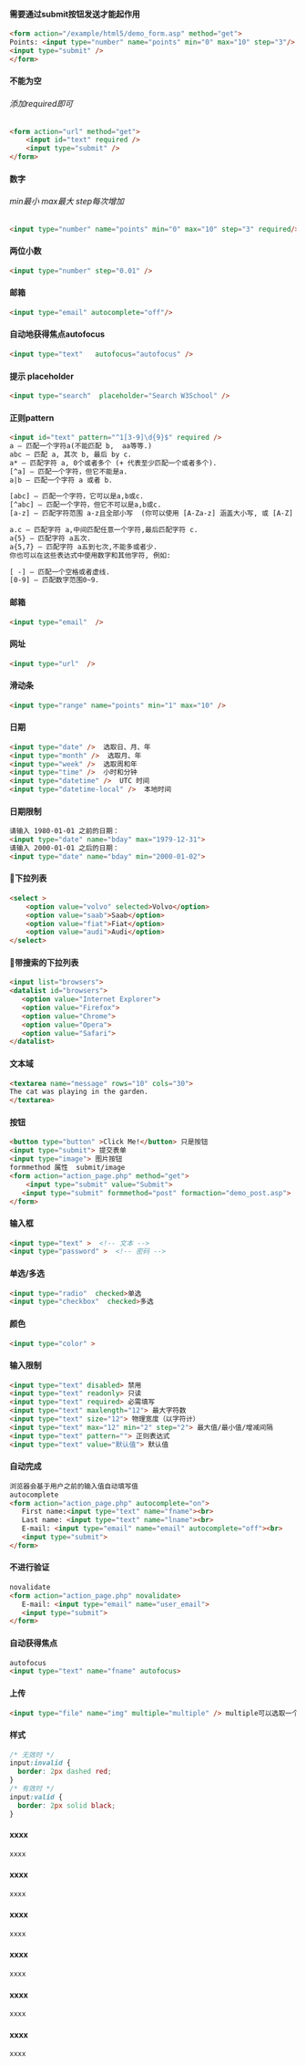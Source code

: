 #### 需要通过submit按钮发送才能起作用
```html
<form action="/example/html5/demo_form.asp" method="get">
Points: <input type="number" name="points" min="0" max="10" step="3"/>
<input type="submit" />
</form>
```


#### 不能为空
###### 添加required即可

```html
<form action="url" method="get">
    <input id="text" required />
    <input type="submit" />
</form>
```

#### 数字

###### min最小  max最大  step每次增加

```html
<input type="number" name="points" min="0" max="10" step="3" required/>
```
#### 两位小数
```html
<input type="number" step="0.01" />
```

#### 邮箱

```html
<input type="email" autocomplete="off"/>
```

#### 自动地获得焦点autofocus

```html
<input type="text"   autofocus="autofocus" />
```

#### 提示 placeholder

```html
<input type="search"  placeholder="Search W3School" />
```

#### 正则pattern

```html
<input id="text" pattern="^1[3-9]\d{9}$" required />
a — 匹配一个字符a(不能匹配 b,  aa等等.)
abc — 匹配 a, 其次 b, 最后 by c.
a* — 匹配字符 a, 0个或者多个 (+ 代表至少匹配一个或者多个).
[^a] — 匹配一个字符，但它不能是a.
a|b — 匹配一个字符 a 或者 b.

[abc] — 匹配一个字符，它可以是a,b或c.
[^abc] — 匹配一个字符，但它不可以是a,b或c.
[a-z] — 匹配字符范围 a-z且全部小写  (你可以使用 [A-Za-z] 涵盖大小写, 或 [A-Z] 来限制必须大写).

a.c — 匹配字符 a,中间匹配任意一个字符,最后匹配字符 c.
a{5} — 匹配字符 a五次.
a{5,7} — 匹配字符 a五到七次,不能多或者少.
你也可以在这些表达式中使用数字和其他字符, 例如:

[ -] — 匹配一个空格或者虚线.
[0-9] — 匹配数字范围0~9.
```

#### 邮箱

```html
<input type="email"  />
```

#### 网址

```html
<input type="url"  />
```

#### 滑动条

```html
<input type="range" name="points" min="1" max="10" />
```

#### 日期

```html
<input type="date" />  选取日、月、年
<input type="month" />  选取月、年
<input type="week" />  选取周和年
<input type="time" />  小时和分钟
<input type="datetime" />  UTC 时间
<input type="datetime-local" />  本地时间
```

#### 日期限制
```html
请输入 1980-01-01 之前的日期：
<input type="date" name="bday" max="1979-12-31">
请输入 2000-01-01 之后的日期：
<input type="date" name="bday" min="2000-01-02">
```

#### 下拉列表

```html
<select >
    <option value="volvo" selected>Volvo</option>
    <option value="saab">Saab</option>
    <option value="fiat">Fiat</option>
    <option value="audi">Audi</option>
</select>
```

#### 带搜索的下拉列表

```html
<input list="browsers">
<datalist id="browsers">
   <option value="Internet Explorer">
   <option value="Firefox">
   <option value="Chrome">
   <option value="Opera">
   <option value="Safari">
</datalist> 
```

#### 文本域
```html
<textarea name="message" rows="10" cols="30">
The cat was playing in the garden.
</textarea>
```

#### 按钮
```html
<button type="button" >Click Me!</button> 只是按钮
<input type="submit"> 提交表单
<input type="image"> 图片按钮
formmethod 属性  submit/image
<form action="action_page.php" method="get">
    <input type="submit" value="Submit">
   <input type="submit" formmethod="post" formaction="demo_post.asp">
</form> 
```

#### 输入框

```html
<input type="text" >  <!-- 文本 -->
<input type="password" >  <!-- 密码 -->


```

#### 单选/多选

```html
<input type="radio"  checked>单选
<input type="checkbox"  checked>多选
```

#### 颜色
```html
<input type="color" >
```

#### 输入限制
```html
<input type="text" disabled> 禁用
<input type="text" readonly> 只读
<input type="text" required> 必需填写
<input type="text" maxlength="12"> 最大字符数
<input type="text" size="12"> 物理宽度（以字符计）
<input type="text" max="12" min="2" step="2"> 最大值/最小值/增减间隔
<input type="text" pattern=""> 正则表达式
<input type="text" value="默认值"> 默认值
```

#### 自动完成 
```html
浏览器会基于用户之前的输入值自动填写值
autocomplete
<form action="action_page.php" autocomplete="on">
   First name:<input type="text" name="fname"><br>
   Last name: <input type="text" name="lname"><br>
   E-mail: <input type="email" name="email" autocomplete="off"><br>
   <input type="submit">
</form> 

```

#### 不进行验证
```html
novalidate
<form action="action_page.php" novalidate>
   E-mail: <input type="email" name="user_email">
   <input type="submit">
</form> 
```

#### 自动获得焦点
```html
autofocus
<input type="text" name="fname" autofocus>
```

#### 上传
```html
<input type="file" name="img" multiple="multiple" /> multiple可以选取一个以上的文件
```

#### 样式
```css
/* 无效时 */
input:invalid {
  border: 2px dashed red;
}
/* 有效时 */
input:valid {
  border: 2px solid black;
}
```

#### xxxx
```html
xxxx
```

#### xxxx
```html
xxxx
```

#### xxxx
```html
xxxx
```

#### xxxx
```html
xxxx
```

#### xxxx
```html
xxxx
```

#### xxxx
```html
xxxx
```
